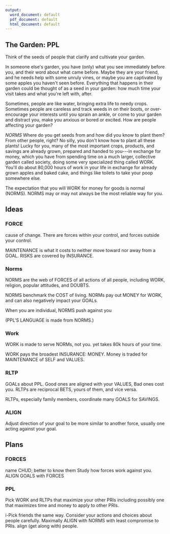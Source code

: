 ```yaml
---
output:
  word_document: default
  pdf_document: default
  html_document: default
---
```


<!-- 517 words -->
## The Garden: PPL

Think of the seeds of people
that clarify and cultivate your garden.

In someone else's garden, you have (only) what you see immediately
before you, and their word about what came before.
Maybe they are your friend, and he needs help with some unruly vines, or
maybe you are captivated by some apples you haven't seen before.
Everything that happens in their garden could be thought of as a seed in
your garden: how much time your visit takes and what you're left with,
after.
 
Sometimes, people are like water, bringing extra life to needy crops.
Sometimes people are careless and track weeds in on their boots, or
over-encourage your interests until you sprain an ankle, or
come to your garden and  distract you,
make you anxious or bored or excited.
How are people affecting your garden?
 
*NORMS*
Where do you get seeds from
and how did you know to plant them?
From
other people, right?
No silly, you don't know how to plant all these
plants!
Lucky for you, many of the most important crops, products, and
savings are already grown, prepared and handed to you---in exchange for
money, which you have from spending time on a much larger, collective
garden called society, doing some very specialized thing called WORK.
You'll do about 80,000 hours of work in your life in exchange for
already grown apples and baked cake, and things like toilets to take
your poop somewhere else.
 
The expectation that you will WORK for money for goods
is normal (NORMS).
NORMS may or may not always
be the most reliable way for you.

## Ideas

### FORCE

cause of change.
There are forces within your control, and
forces outside your control.

MAINTENANCE is what it costs
to neither move toward nor away from a GOAL.
RISKS are covered by INSURANCE.

### Norms
NORMS are the web of FORCES of
all actions of all people, including
WORK, religion, popular attitudes, and DOUBTS.
 
NORMS benchmark the COST of living.
NORMs pay out MONEY for WORK,
and can also negatively impact your GOALs.

When you are individual,
NORMS push against you
 
(PPL'S LANGUAGE is made from NORMS.)

### Work
WORK is made to serve NORMs, not you.
yet takes 80k hours of your time.

WORK pays the broadest INSURANCE: MONEY.
Money is traded for MAINTENANCE of
SELF and VALUES.

### RLTP
GOALs about PPL.
Good ones are aligned
with your VALUES,
Bad ones cost you.
RLTPs are reciprocal BETS,
yours of them, and vice versa.

RLTPs, especially family members,
coordinate many GOALS for SAVINGS.

### ALIGN

Adjust direction of your goal
to be more similar to another force,
usually one acting against your goal.

## Plans
### FORCES
name CHUD; better to know them
Study how forces work against you.
ALIGN GOALS with FORCES

### PPL
Pick WORK and RLTPs that maximize your other PRIs including possibly one that maximizes time and money to apply to other PRIs.

i-Pick friends the same way.
Consider your actions and choices about people carefully.
Maximally ALIGN with NORMS with least compromise to PRIs.
align (get along with) people.



